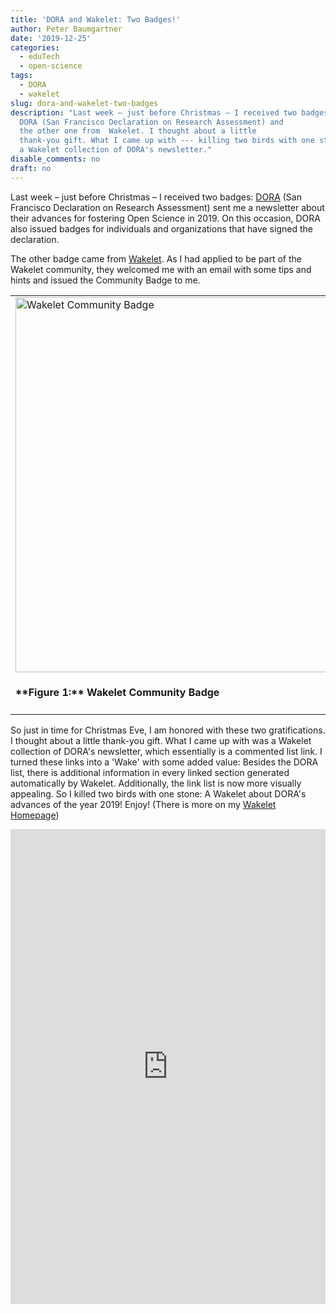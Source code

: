 ```yaml
---
title: 'DORA and Wakelet: Two Badges!'
author: Peter Baumgartner
date: '2019-12-25'
categories:
  - eduTech
  - open-science
tags:
  - DORA
  - wakelet
slug: dora-and-wakelet-two-badges
description: "Last week – just before Christmas – I received two badges. One from
  DORA (San Francisco Declaration on Research Assessment) and
  the other one from  Wakelet. I thought about a little
  thank-you gift. What I came up with --- killing two birds with one stone --- was
  a Wakelet collection of DORA's newsletter."
disable_comments: no
draft: no
---
```


Last week – just before Christmas – I received two badges: [DORA](https://sfdora.org/) (San Francisco Declaration on Research Assessment) sent me a newsletter about their advances for fostering Open Science in 2019. On this occasion, DORA also issued badges for individuals and organizations that have signed the declaration.

The other badge came from [Wakelet](https://learn.wakelet.com/). As I had applied to be part of the Wakelet community, they welcomed me with an email with some tips and hints and issued the Community Badge to me.

<table>
  <tr>
    <td><img class="border shadow" src="/post/2019/2019-12-26-dora-advances-2019-wakelet.en.files/Community badge-min.png" alt="Wakelet Community Badge" height=600px /><figcaption><h4>**Figure 1:** Wakelet Community Badge</h4></figcaption></td>
    <td><img class="border shadow" src="/post/2019/2019-12-26-dora-advances-2019-wakelet.en.files/Dora3-min.png" alt="DORA Signatory Badge" /><figcaption><h4>**Figure 2:** DORA Signatory Badge</h4></figcaption></td>
  </tr>
</table>

So just in time for Christmas Eve, I am honored with these two gratifications. I thought about a little thank-you gift. What I came up with was a Wakelet collection of DORA's newsletter, which essentially is a commented list link. I turned these links into a 'Wake' with some added value: Besides the DORA list, there is additional information in every linked section generated automatically by Wakelet. Additionally, the link list is now more visually appealing. So I killed two birds with one stone: A Wakelet about DORA's advances of the year 2019! Enjoy! (There is more on my [Wakelet Homepage](https://wakelet.com/@PeterBaumgartner))


<iframe class="wakeletEmbed" width="100%" height="760px" src="https://embed.wakelet.com/wakes/6ca41aa0-772e-4fac-9c0e-680b109bfcc1/list?border=1&hide-cover=1" style="border: none" allow="autoplay"></iframe><!-- Please only call https://embed-assets.wakelet.com/wakelet-embed.js once per page --><script src="https://embed-assets.wakelet.com/wakelet-embed.js" charset="UTF-8"></script>
